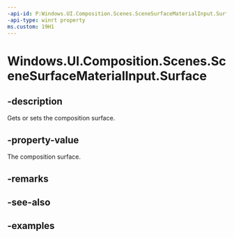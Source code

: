 ```yaml
---
-api-id: P:Windows.UI.Composition.Scenes.SceneSurfaceMaterialInput.Surface
-api-type: winrt property
ms.custom: 19H1
---
```


<!-- Property syntax.
public ICompositionSurface Surface { get;  set; }
-->

# Windows.UI.Composition.Scenes.SceneSurfaceMaterialInput.Surface

## -description

Gets or sets the composition surface.



## -property-value

The composition surface.

## -remarks

## -see-also

## -examples

